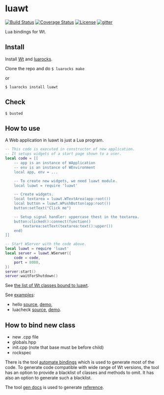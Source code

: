 # luawt

[![Build Status][build-status]][travis]
[![Coverage Status][coveralls-badge]][coveralls-page]
[![License][license]](LICENSE)
[![gitter][gitter-badge]][gitter-page]

Lua bindings for Wt.

## Install

Install [Wt][wt] and [luarocks][luarocks].

Clone the repo and do
`$ luarocks make`

or

`$ luarocks install luawt`

## Check

`$ busted`

## How to use

A Web application in luawt is just a Lua program.

```lua
-- This code is executed in constructor of new application.
-- It setups widgets of a start page shown to a user.
local code = [[
    -- app is an instance of WApplication
    -- env is an instance of WEnvironment
    local app, env = ...

    -- To create new widgets, we need luawt module.
    local luawt = require 'luawt'

    -- Create widgets.
    local textarea = luawt.WTextArea(app:root())
    local button = luawt.WPushButton(app:root())
    button:setText("Click me")

    -- Setup signal handler: uppercase thest in the textarea.
    button:clicked():connect(function()
        textarea:setText(textarea:text():upper())
    end)
]]

-- Start WServer with the code above.
local luawt = require 'luawt'
local server = luawt.WServer({
    code = code,
    port = 8080,
})
server:start()
server:waitForShutdown()
```

See [the list of Wt classes bound to luawt][reference].

See [examples][examples]:
 * hello [source][hello-source], [demo][hello-demo],
 * luacheck [source][luacheck-source], [demo][luacheck-demo].

## How to bind new class

 - new .cpp file
 - globals.hpp
 - init.cpp (note that base must be before child)
 - rockspec

There is the tool [automate bindings][automate_bindings] which is used
to generate most of the code. To generate code compatible with wide
range of Wt versions, the tool has an option to provide a blacklist
of classes and methods to omit. It has also an option to generate
such a blacklist.

The tool [gen docs][gen-docs] is used to generate
[reference][reference].

[license]: https://img.shields.io/badge/License-GPL2-brightgreen.png
[travis]: https://travis-ci.org/LuaAndC/luawt
[build-status]: https://travis-ci.org/LuaAndC/luawt.png?branch=master
[coveralls-page]: https://coveralls.io/r/LuaAndC/luawt
[coveralls-badge]: https://coveralls.io/repos/LuaAndC/luawt/badge.png
[gitter-page]: https://gitter.im/luawt/Lobby
[gitter-badge]: https://badges.gitter.im/USER/REPO.png
[examples]: https://github.com/LuaAndC/luawt/tree/master/examples
[reference]: https://github.com/LuaAndC/luawt/blob/master/docs/reference.md
[automate_bindings]: https://github.com/LuaAndC/luawt/blob/master/tools/automate_bindings.py
[gen-docs]: https://github.com/LuaAndC/luawt/blob/master/tools/gen-docs.lua
[wt]: https://www.webtoolkit.eu/
[luarocks]: https://luarocks.org/
[hello-source]: https://github.com/LuaAndC/luawt/tree/master/examples/hello
[hello-demo]: http://hello.locksat.tk/
[luacheck-source]: https://github.com/LuaAndC/luawt/tree/master/examples/luacheck
[luacheck-demo]: http://luawt.locksat.tk/
